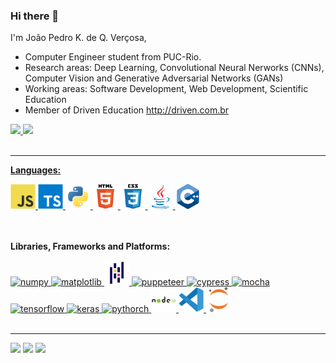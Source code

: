 ### Hi there 👋

I'm João Pedro K. de Q. Verçosa,

- Computer Engineer student from PUC-Rio.
- Research areas: Deep Learning, Convolutional Neural Nerworks (CNNs), Computer Vision and Generative Adversarial Networks (GANs)
- Working areas: Software Development, Web Development, Scientific Education
- Member of Driven Education <http://driven.com.br>


 <div>
  <a href="https://github.com/JPVercosa">
   <img height="200em" src="https://github-readme-stats.vercel.app/api?username=JPVercosa&show_icons=true&theme=dracula&include_all_commits=true&count_private=true"/>
   <img height="200em" src="https://github-readme-stats.vercel.app/api/top-langs/?username=JPVercosa&layout=compact&langs_count=10&&count_private=true&theme=dracula"/>
 </div>
 
 <br>
 <hr> 
  
 <strong>Languages:</strong>
  <div>
    <a href="https://developer.mozilla.org/en-US/docs/Web/JavaScript" target="_blank" rel="noreferrer">
      <img src="https://raw.githubusercontent.com/devicons/devicon/master/icons/javascript/javascript-original.svg" alt="javascript" width="40" height="40" title="JavaScript"/>
    </a>
    <a href="https://www.typescriptlang.org/" target="_blank" rel="noreferrer">
      <img src="https://raw.githubusercontent.com/devicons/devicon/master/icons/typescript/typescript-original.svg" alt="typescript" width="40" height="40" title="TypeScript"/>
    </a>
    <a href="https://www.python.org" target="_blank" rel="noreferrer">
      <img src="https://raw.githubusercontent.com/devicons/devicon/master/icons/python/python-original.svg" alt="python" width="40" height="40" title="Python"/>
    </a>
    <a href="https://www.w3.org/html/" target="_blank" rel="noreferrer">
      <img src="https://raw.githubusercontent.com/devicons/devicon/master/icons/html5/html5-original-wordmark.svg" alt="html5" width="40" height="40" title="HTML5"/>
    </a>
    <a href="https://www.w3schools.com/css/" target="_blank" rel="noreferrer">
      <img src="https://raw.githubusercontent.com/devicons/devicon/master/icons/css3/css3-original-wordmark.svg" alt="css3" width="40" height="40" title="CSS"/>
    </a>
    <a href="https://www.java.com" target="_blank" rel="noreferrer">
      <img src="https://raw.githubusercontent.com/devicons/devicon/master/icons/java/java-original.svg" alt="java" width="40" height="40" title="Java"/>
    </a>
    <a href="https://isocpp.org/" target="_blank" rel="noreferrer">
      <img src="https://github.com/devicons/devicon/blob/master/icons/cplusplus/cplusplus-original.svg" alt="Cplusplus" height="40" width="40"  title="C++" />
    </a>
  </div>
  
   <br>
   <br>

  <strong>Libraries, Frameworks and Platforms:</strong>
  <div>
    <a href="https://numpy.org/" target="_blank" rel="noreferrer">
      <img src="https://www.vectorlogo.zone/logos/numpy/numpy-icon.svg" alt="numpy" height="40" width="40"  title="Numpy" />
    </a>
    <a href="https://matplotlib.org/" target="_blank" rel="noreferrer">
      <img src="https://upload.wikimedia.org/wikipedia/commons/0/01/Created_with_Matplotlib-logo.svg" alt="matplotlib" height="40" width="40"  title="Matplotlib" />
    </a>
    <a href="https://pandas.pydata.org/" target="_blank" rel="noreferrer">
      <img src="https://github.com/devicons/devicon/blob/master/icons/pandas/pandas-original.svg" alt="pandas" height="40" width="40"  title="Pandas" />
    </a>
    <a href="https://pptr.dev/" target="_blank" rel="noreferrer">
      <img src="https://www.vectorlogo.zone/logos/pptrdev/pptrdev-icon.svg" alt="puppeteer" width="40" height="40" title="Puppeteer"/>
    </a>
    <a href="https://www.cypress.io" target="_blank" rel="noreferrer">
      <img src="https://avatars.githubusercontent.com/u/8908513?s=280&v=4" alt="cypress" width="40" height="40" title="Cypress"/>
    </a>
    <a href="https://mochajs.org" target="_blank" rel="noreferrer">
      <img src="https://www.vectorlogo.zone/logos/mochajs/mochajs-icon.svg" alt="mocha" width="40" height="40" title="Mocha"/>
    </a>
    <a href="https://www.tensorflow.org/" target="_blank" rel="noreferrer">
      <img src="https://www.vectorlogo.zone/logos/tensorflow/tensorflow-icon.svg" alt="tensorflow" width="40" height="40"  title="TensorFlow"/>
    </a>
    <a href="https://keras.io/" target="_blank" rel="noreferrer">
      <img src="https://github.com/valohai/ml-logos/blob/master/keras.svg" alt="keras" height="40" width="40"  title="Keras" />
    </a>
    <a href="https://pytorch.org/" target="_blank" rel="noreferrer">
      <img src="https://www.vectorlogo.zone/logos/pytorch/pytorch-icon.svg" alt="pythorch" height="40" width="40"  title="Pythorch" />
    </a>   
    <a href="https://nodejs.org" target="_blank" rel="noreferrer">
      <img src="https://raw.githubusercontent.com/devicons/devicon/master/icons/nodejs/nodejs-original-wordmark.svg" alt="nodejs" width="40" height="40" title="NodeJS"/>
    </a>
    <a href="https://code.visualstudio.com/" target="_blank" rel="noreferrer">
      <img src="https://github.com/devicons/devicon/blob/master/icons/vscode/vscode-original.svg" alt="vscode" height="40" width="40"  title="VSCode" />
    </a>
    <a href="https://jupyter.org/" target="_blank" rel="noreferrer">
      <img src="https://github.com/devicons/devicon/blob/master/icons/jupyter/jupyter-original.svg" alt="jupyter" height="40" width="40"  title="Jupyter" />
    </a>
    <!-- <a href="https://reactjs.org/" target="_blank" rel="noreferrer">
      <img src="https://raw.githubusercontent.com/devicons/devicon/master/icons/react/react-original-wordmark.svg" alt="react" width="40" height="40" title=""/>
    </a> -->
  </div>
 
<br>
<hr>

<div> 
  <a href="mailto:jpkqvercosa@gmail.com" target="_blank"><img src="https://img.shields.io/badge/Gmail-D14836?style=for-the-badge&logo=gmail&logoColor=white"></a>
 	<a href="https://www.linkedin.com/in/jpvercosa/" target="_blank"><img src="https://img.shields.io/badge/LinkedIn-0077B5?style=for-the-badge&logo=linkedin&logoColor=white" target="_blank"></a>
  <a href="https://www.youtube.com/channel/UCoT4vHLCfa5SW9ksg5H1jIQ" target="_blank"><img src="https://img.shields.io/badge/YouTube-FF0000?style=for-the-badge&logo=youtube&logoColor=white" target="_blank"></a>
</div>

<!--
**JPVercosa/JPVercosa** is a ✨ _special_ ✨ repository because its `README.md` (this file) appears on your GitHub profile.

Here are some ideas to get you started:

- 🔭 I’m currently working on ...
- 🌱 I’m currently learning ...
- 👯 I’m looking to collaborate on ...
- 🤔 I’m looking for help with ...
- 💬 Ask me about ...
- 📫 How to reach me: ...
- 😄 Pronouns: ...
- ⚡ Fun fact: ...
-->
